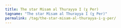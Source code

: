 ```yaml
---
title: The star Misam al Thurayya I (χ Per)
tagname: "The star Misam al Thurayya I (χ Per)"
permalink: /tag/the-star-misam-al-thurayya-i-χ-per/
---
```

